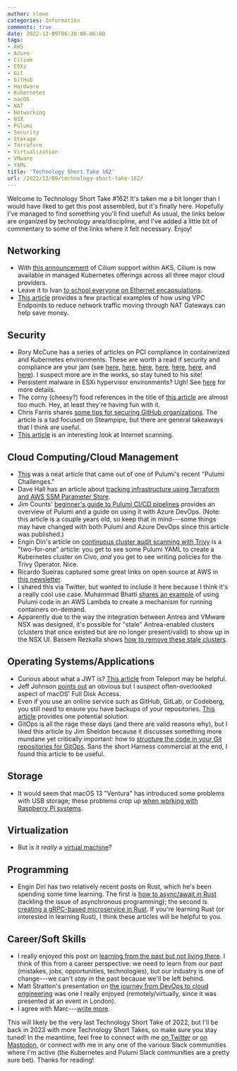 ```yaml
---
author: slowe
categories: Information
comments: true
date: 2022-12-09T06:30:00-06:00
tags:
- AWS
- Azure
- Cilium
- ESXi
- Git
- GitHub
- Hardware
- Kubernetes
- macOS
- NAT
- Networking
- NSX
- Pulumi
- Security
- Storage
- Terraform
- Virtualization
- VMware
- YAML
title: 'Technology Short Take 162'
url: /2022/12/09/technology-short-take-162/
---
```


Welcome to Technology Short Take #162! It's taken me a bit longer than I would have liked to get this post assembled, but it's finally here. Hopefully I've managed to find something you'll find useful! As usual, the links below are organized by technology area/discipline, and I've added a little bit of commentary to some of the links where it felt necessary. Enjoy!<!--more-->

## Networking

* With [this announcement][link-16] of Cilium support within AKS, Cilium is now available in managed Kubernetes offerings across all three major cloud providers.
* Leave it to Ivan [to school everyone on Ethernet encapsulations][link-21].
* [This article][link-23] provides a few practical examples of how using VPC Endpoints to reduce network traffic moving through NAT Gateways can help save money.

## Security

* Rory McCune has a series of articles on PCI compliance in containerized and Kubernetes environments. These are worth a read if security and compliance are your jam (see [here][link-8], [here][link-9], [here][link-10], [here][link-11], [here][link-12], [here][link-13], and [here][link-14]). I suspect more are in the works, so stay tuned to his site!
* Persistent malware in ESXi hypervisor environments? Ugh! See [here][link-15] for more details.
* The corny (cheesy?) food references in the title of [this article][link-17] are almost too much. Hey, at least they're having fun with it.
* Chris Farris shares [some tips for securing GitHub organizations][link-26]. The article is a tad focused on Steampipe, but there are general takeaways that I think are useful.
* [This article][link-29] is an interesting look at Internet scanning.

## Cloud Computing/Cloud Management

* [This][link-1] was a neat article that came out of one of Pulumi's recent "Pulumi Challenges."
* Dave Hall has an article about [tracking infrastructure using Terraform and AWS SSM Parameter Store][link-6].
* Jim Counts' [beginner's guide to Pulumi CI/CD pipelines][link-7] provides an overview of Pulumi and a guide on using it with Azure DevOps. (Note: this article is a couple years old, so keep that in mind---some things may have changed with both Pulumi and Azure DevOps since this article was published.)
* Engin Diri's article on [continuous cluster audit scanning with Trivy][link-19] is a "two-for-one" article: you get to see some Pulumi YAML to create a Kubernetes cluster on Civo, _and_ you get to see writing policies for the Trivy Operator. Nice.
* Ricardo Sueiras captured some great links on open source at AWS in [this newsletter][link-20].
* I shared this via Twitter, but wanted to include it here because I think it's a really cool use case. Muhammad Bhatti [shares an example][link-27] of using Pulumi code in an AWS Lambda to create a mechanism for running containers on-demand.
* Apparently due to the way the integration between Antrea and VMware NSX was designed, it's possible for "stale" Antrea-enabled clusters (clusters that once existed but are no longer present/valid) to show up in the NSX UI. Bassem Rezkalla shows [how to remove these stale clusters][link-28].

## Operating Systems/Applications

* Curious about what a JWT is? [This article][link-4] from Teleport may be helpful.
* Jeff Johnson [points out][link-18] an obvious but I suspect often-overlooked aspect of macOS' Full Disk Access.
* Even if you use an online service such as GitHub, GitLab, or Codeberg, you still need to ensure you have backups of your repositories. [This article][link-24] provides one potential solution.
* GitOps is all the rage these days (and there are valid reasons why), but I liked this article by Jim Sheldon because it discusses something more mundane yet critically important: how to [structure the code in your Git repositories for GitOps][link-25]. Sans the short Harness commercial at the end, I found this article to be useful.

## Storage

* It would seem that macOS 13 "Ventura" has introduced some problems with USB storage; these problems crop up [when working with Raspberry Pi systems][link-5].

## Virtualization

* But is it _really_ a [virtual machine][link-32]?

## Programming

* Engin Diri has two relatively recent posts on Rust, which he's been spending some time learning. The first is [how to async/await in Rust][link-30] (tackling the issue of asynchronous programming); the second is [creating a gRPC-based microservice in Rust][link-31]. If you're learning Rust (or interested in learning Rust), I think these articles will be helpful to you.

## Career/Soft Skills

* I really enjoyed this post on [learning from the past but not living there][link-2]. I think of this from a career perspective: we need to learn from our past (mistakes, jobs, opportunities, technologies), but our industry is one of change---we can't _stay_ in the past because we'll be left behind.
* Matt Stratton's presentation on [the journey from DevOps to cloud engineering][link-3] was one I really enjoyed (remotely/virtually, since it was presented at an event in London).
* I agree with Marc---[write more][link-22].

This will likely be the very last Technology Short Take of 2022, but I'll be back in 2023 with more Technology Short Takes, so make sure you stay tuned! In the meantime, feel free to connect with me [on Twitter][link-99] or [on Mastodon][link-99b], or connect with me in any one of the various Slack communities where I'm active (the Kubernetes and Pulumi Slack communities are a pretty sure bet). Thanks for reading!

[link-1]: https://www.karnwong.me/posts/2022/11/deploy-more-efficiently-with-templating/
[link-2]: https://dallincrump.com/learn-from-the-past-but-dont-live-there
[link-3]: https://speaking.mattstratton.com/DeAdOp
[link-4]: https://goteleport.com/blog/what-are-jwts/
[link-5]: https://www.raspberrypi.com/news/the-ventura-problem/
[link-6]: https://www.davehall.com.au/blog/2022/10/19/tracking-infrastructure-with-ssm-and-terraform/
[link-7]: https://build5nines.com/beginners-guide-to-pulumi-ci-cd-pipelines/
[link-8]: https://raesene.github.io/blog/2022/09/10/PCI-Guidance-for-containers-and-container-orchestration-tools/
[link-9]: https://raesene.github.io/blog/2022/09/20/Assessing-Kubernetes-Clusters-for-PCI-Compliance/
[link-10]: https://raesene.github.io/blog/2022/10/01/PCI-Kubernetes-Section1-Authentication/
[link-11]: https://raesene.github.io/blog/2022/10/08/PCI-Kubernetes-Section2-Authorization/
[link-12]: https://raesene.github.io/blog/2022/10/15/PCI-Kubernetes-Section3-workload-security/
[link-13]: https://raesene.github.io/blog/2022/10/23/PCI-Kubernetes-Section4-network-security/
[link-14]: https://raesene.github.io/blog/2022/10/29/PCI-Kubernetes-Section5-PKI/
[link-15]: https://www.mandiant.com/resources/blog/esxi-hypervisors-malware-persistence
[link-16]: https://isovalent.com/blog/post/azure-cni-cilium/
[link-17]: https://security.googleblog.com/2022/10/announcing-guac-great-pairing-with-slsa.html
[link-18]: https://lapcatsoftware.com/articles/FullDiskAccess.html
[link-19]: https://blog.ediri.io/continuous-cluster-audit-scanning-with-the-trivy-operator-using-custom-policies
[link-20]: https://blog.beachgeek.co.uk/newsletter/aws-open-source-news-and-updates-133/
[link-21]: https://blog.ipspace.net/2022/10/ethernet-encapsulations.html
[link-22]: https://brooker.co.za/blog/2022/11/08/writing.html
[link-23]: https://www.vantage.sh/blog/nat-gateway-vpc-endpoint-savings
[link-24]: https://www.dantuck.com/article/git-backup/
[link-25]: https://harness.io/technical-blog/gitops-repo-structure
[link-26]: https://steampipe.io/blog/github-security-tips
[link-27]: https://justedagain.com/posts/2022/pulumi-on-aws-lambda/
[link-28]: https://nsxbaas.blog/2022/12/07/removing-stale-antrea-tanzu-kubernetes-clusters-from-nsx-ui/
[link-29]: https://www.greynoise.io/blog/new-sensor-benign-activity
[link-30]: https://blog.ediri.io/how-to-asyncawait-in-rust-an-introduction
[link-31]: https://blog.ediri.io/creating-a-microservice-in-rust-using-grpc
[link-32]: https://www.engraved.blog/building-a-virtual-machine-inside/
[link-99]: https://twitter.com/scott_lowe
[link-99b]: https://fosstodon.org/@scottslowe
